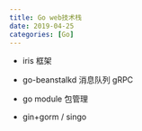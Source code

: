 ```yaml
---
title: Go web技术栈
date: 2019-04-25
categories: [Go]
---
```


- iris 框架

- go-beanstalkd 消息队列 gRPC

- go module 包管理

- gin+gorm / singo